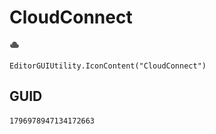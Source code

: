 # CloudConnect
![](/img/CloudConnect.png)

``` CSharp
EditorGUIUtility.IconContent("CloudConnect")
```
## GUID
```
1796978947134172663
```
